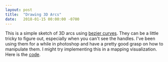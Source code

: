 ```yaml
---
layout: post
title:  "Drawing 3D Arcs"
date:   2018-01-15 00:00:00 -0700
---
```

This is a simple sketch of 3D arcs using [bezier curves](https://javascript.info/bezier-curve). They can be a little tricky to figure out, especially when you can't see the handles. I've been using them for a while in photoshop and have a pretty good grasp on how to manipulate them. I might try implementing this in a mapping visualization. Here is the [code](https://github.com/smohiudd/Drawing-3D-Arcs).
